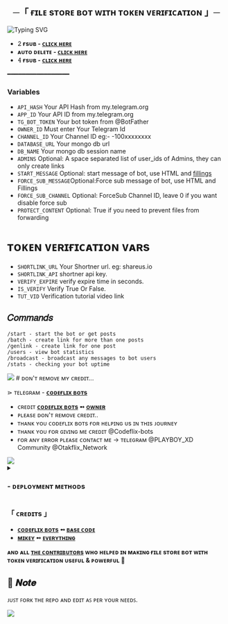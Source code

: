 <h2 align="center">
  ─「 ғɪʟᴇ sᴛᴏʀᴇ ʙᴏᴛ ᴡɪᴛʜ ᴛᴏᴋᴇɴ ᴠᴇʀɪғɪᴄᴀᴛɪᴏɴ 」─
</h2>


![Typing SVG](https://readme-typing-svg.herokuapp.com/?lines=FILE+SHARING+!;CREATED+BY+CODEFLIX+DEVELOPER!;A+ADVANCE+BOT+WITH+TOKEN+FEATURE!)
</p>


* <b>𝟸 ғsᴜʙ - [ᴄʟɪᴄᴋ ʜᴇʀᴇ](https://github.com/Codeflix-Bots/FileStore)</b>
* <b>ᴀᴜᴛᴏ ᴅᴇʟᴇᴛᴇ - [ᴄʟɪᴄᴋ ʜᴇʀᴇ](https://github.com/Codeflix-Bots/FileStore/tree/AutoDelete)</b>
* <b>𝟺 ғsᴜʙ - [ᴄʟɪᴄᴋ ʜᴇʀᴇ](https://github.com/Codeflix-Bots/FileStore/tree/multi-fsub)</b>

 ━━━━━━━━━━━━━━━━━

### Variables

* `API_HASH` Your API Hash from my.telegram.org
* `APP_ID` Your API ID from my.telegram.org
* `TG_BOT_TOKEN` Your bot token from @BotFather
* `OWNER_ID` Must enter Your Telegram Id
* `CHANNEL_ID` Your Channel ID eg:- -100xxxxxxxx
* `DATABASE_URL` Your mongo db url
* `DB_NAME` Your mongo db session name
* `ADMINS` Optional: A space separated list of user_ids of Admins, they can only create links
* `START_MESSAGE` Optional: start message of bot, use HTML and <a href='https://github.com/codexbotz/File-Sharing-Bot/blob/main/README.md#start_message'>fillings</a>
* `FORCE_SUB_MESSAGE`Optional:Force sub message of bot, use HTML and Fillings
* `FORCE_SUB_CHANNEL` Optional: ForceSub Channel ID, leave 0 if you want disable force sub
* `PROTECT_CONTENT` Optional: True if you need to prevent files from forwarding

# ᴛᴏᴋᴇɴ ᴠᴇʀɪғɪᴄᴀᴛɪᴏɴ ᴠᴀʀs

* `SHORTLINK_URL` Your Shortner url. eg: shareus.io
* `SHORTLINK_API` shortner api key.
* `VERIFY_EXPIRE` verify expire time in seconds.
* `IS_VERIFY` Verify True Or False.
* `TUT_VID` Verification tutorial video link

## 𝐶𝑜𝑚𝑚𝑎𝑛𝑑𝑠

```
/start - start the bot or get posts
/batch - create link for more than one posts
/genlink - create link for one post
/users - view bot statistics
/broadcast - broadcast any messages to bot users
/stats - checking your bot uptime
```

<img src="https://user-images.githubusercontent.com/73097560/115834477-dbab4500-a447-11eb-908a-139a6edaec5c.gif">
# ᴅᴏɴ'ᴛ ʀᴇᴍᴏᴠᴇ ᴍʏ ᴄʀᴇᴅɪᴛ...

</b>⋗  ᴛᴇʟᴇɢʀᴀᴍ - <b>[ᴄᴏᴅᴇғʟɪx ʙᴏᴛs](https://t.me/PLAYBOY_XD)</b>

- ᴄʀᴇᴅɪᴛ <b>[ᴄᴏᴅᴇғʟɪx ʙᴏᴛs](https://t.me/PLAYBOY_XD)  ➻  [ᴏᴡɴᴇʀ](https://t.me/sewxiy) </b>
- ᴘʟᴇᴀsᴇ ᴅᴏɴ'ᴛ ʀᴇᴍᴏᴠᴇ ᴄʀᴇᴅɪᴛ..
- ᴛʜᴀɴᴋ ʏᴏᴜ ᴄᴏᴅᴇғʟɪx ʙᴏᴛs ғᴏʀ ʜᴇʟᴘɪɴɢ ᴜs ɪɴ ᴛʜɪs ᴊᴏᴜʀɴᴇʏ 
- ᴛʜᴀɴᴋ ʏᴏᴜ ғᴏʀ ɢɪᴠɪɴɢ ᴍᴇ ᴄʀᴇᴅɪᴛ @Codeflix-bots  
- ғᴏʀ ᴀɴʏ ᴇʀʀᴏʀ ᴘʟᴇᴀsᴇ ᴄᴏɴᴛᴀᴄᴛ ᴍᴇ -> ᴛᴇʟᴇɢʀᴀᴍ @PLAYBOY_XD Community @Otakflix_Network </b>

<img src="https://user-images.githubusercontent.com/73097560/115834477-dbab4500-a447-11eb-908a-139a6edaec5c.gif">


<details>
<summary><h3>
- <b> ᴅᴇᴘʟᴏʏᴍᴇɴᴛ ᴍᴇᴛʜᴏᴅs </b>
</h3></summary>
<h3 align="center">
    ─「 ᴅᴇᴩʟᴏʏ ᴏɴ ʜᴇʀᴏᴋᴜ 」─
</h3>

<p align="center"><a href="https://heroku.com/deploy?template=https://github.com/Codeflix-Bots/File-Store-Bot-Token-Verification">
  <img src="https://www.herokucdn.com/deploy/button.svg" alt="Deploy On Heroku">
</a></p>
<h3 align="center">
    ─「 ᴅᴇᴩʟᴏʏ ᴏɴ ᴋᴏʏᴇʙ 」─
</h3>
<p align="center"><a href="https://app.koyeb.com/deploy?type=git&repository=github.com/Codeflix-Bots/File-Store-Bot-Token-Verification&branch=main&name=main">
  <img src="https://www.koyeb.com/static/images/deploy/button.svg" alt="Deploy On Koyeb">
</a></p>
<h3 align="center">
    ─「 ᴅᴇᴩʟᴏʏ ᴏɴ ʀᴀɪʟᴡᴀʏ 」─
</h3>
<p align="center"><a href="https://railway.app/deploy?template=https://github.com/Codeflix-Bots/File-Store-Bot-Token-Verification">
     <img height="45px" src="https://railway.app/button.svg">
</a></p>
<h3 align="center">
    ─「 ᴅᴇᴩʟᴏʏ ᴏɴ ʀᴇɴᴅᴇʀ 」─
</h3>
<p align="center"><a href="https://render.com/deploy?repo=https://github.com/Codeflix-Bots/File-Store-Bot-Token-Verification">
<img src="https://render.com/images/deploy-to-render-button.svg" alt="Deploy to Render">
</a></p>
<h3 align="center">
    ─「 ᴅᴇᴩʟᴏʏ ᴏɴ ᴠᴘs 」─
</h3>
<p>
<pre>
git clone https://github.com/Codeflix-Bots/File-Store-Bot-Token-Verification
# Install Packages
pip3 install -U -r requirements.txt
Edit info.py with variables as given below then run bot
python3 bot.py
</pre>
</p>
</details>

<h3>「 ᴄʀᴇᴅɪᴛs 」
</h3>

- <b>[ᴄᴏᴅᴇғʟɪx ʙᴏᴛs](https://t.me/PLAYBOY_XD)  ➻  [ʙᴀsᴇ ᴄᴏᴅᴇ](https://t.me/PLAYBOY_XD) </b>
- <b>[ᴍɪᴋᴇʏ](https://github.com/erotixe)  ➻  [ᴇᴠᴇʀʏᴛʜɪɴɢ](https://t.me/veldxd) </b>
 
<b>ᴀɴᴅ ᴀʟʟ [ᴛʜᴇ ᴄᴏɴᴛʀɪʙᴜᴛᴏʀs](https://telegram.me/codeflix-bots) ᴡʜᴏ ʜᴇʟᴩᴇᴅ ɪɴ ᴍᴀᴋɪɴɢ  ғɪʟᴇ sᴛᴏʀᴇ ʙᴏᴛ ᴡɪᴛʜ ᴛᴏᴋᴇɴ ᴠᴇʀɪғɪᴄᴀᴛɪᴏɴ ᴜsᴇꜰᴜʟ & ᴩᴏᴡᴇʀꜰᴜʟ 🖤 </b>

## 📌  𝑵𝒐𝒕𝒆

ᴊᴜꜱᴛ ꜰᴏʀᴋ ᴛʜᴇ ʀᴇᴘᴏ ᴀɴᴅ ᴇᴅɪᴛ ᴀꜱ ᴘᴇʀ ʏᴏᴜʀ ɴᴇᴇᴅꜱ.

<img src="https://user-images.githubusercontent.com/73097560/115834477-dbab4500-a447-11eb-908a-139a6edaec5c.gif">

